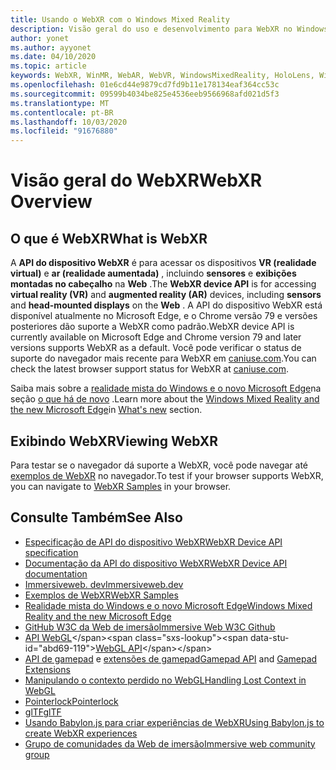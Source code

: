```yaml
---
title: Usando o WebXR com o Windows Mixed Reality
description: Visão geral do uso e desenvolvimento para WebXR no Windows Mixed Reality
author: yonet
ms.author: ayyonet
ms.date: 04/10/2020
ms.topic: article
keywords: WebXR, WinMR, WebAR, WebVR, WindowsMixedReality, HoloLens, Windows Mixed Reality, Web VR, Web XR, Web Mr, Web ar, 360, 360 vídeo, 360 vídeos, 360 Photo, 360 fotos, 360 Content, imersão Web, immersiveweb, IW
ms.openlocfilehash: 01e6cd44e9879cd7fd9b11e178134eaf364cc53c
ms.sourcegitcommit: 09599b4034be825e4536eeb9566968afd021d5f3
ms.translationtype: MT
ms.contentlocale: pt-BR
ms.lasthandoff: 10/03/2020
ms.locfileid: "91676880"
---
```

# <a name="webxr-overview"></a><span data-ttu-id="abd69-104">Visão geral do WebXR</span><span class="sxs-lookup"><span data-stu-id="abd69-104">WebXR Overview</span></span>

## <a name="what-is-webxr"></a><span data-ttu-id="abd69-105">O que é WebXR</span><span class="sxs-lookup"><span data-stu-id="abd69-105">What is WebXR</span></span>

<span data-ttu-id="abd69-106">A **API do dispositivo WebXR** é para acessar os dispositivos **VR (realidade virtual)** e **ar (realidade aumentada)** , incluindo **sensores** e **exibições montadas no cabeçalho** na **Web** .</span><span class="sxs-lookup"><span data-stu-id="abd69-106">The **WebXR device API** is for accessing **virtual reality (VR)** and **augmented reality (AR)** devices, including **sensors** and **head-mounted displays** on the **Web** .</span></span> <span data-ttu-id="abd69-107">A API do dispositivo WebXR está disponível atualmente no Microsoft Edge, e o Chrome versão 79 e versões posteriores dão suporte a WebXR como padrão.</span><span class="sxs-lookup"><span data-stu-id="abd69-107">WebXR device API is currently available on Microsoft Edge and Chrome version 79 and later versions supports WebXR as a default.</span></span> <span data-ttu-id="abd69-108">Você pode verificar o status de suporte do navegador mais recente para WebXR em [caniuse.com](https://caniuse.com/#search=webxr).</span><span class="sxs-lookup"><span data-stu-id="abd69-108">You can check the latest browser support status for WebXR at [caniuse.com](https://caniuse.com/#search=webxr).</span></span>

<span data-ttu-id="abd69-109">Saiba mais sobre a [realidade mista do Windows e o novo Microsoft Edge](https://docs.microsoft.com/windows/mixed-reality/new-microsoft-edge#introducing-the-new-microsoft-edge)na seção [o que há de novo](https://docs.microsoft.com/windows/mixed-reality/mrtk-porting-guide) .</span><span class="sxs-lookup"><span data-stu-id="abd69-109">Learn more about the [Windows Mixed Reality and the new Microsoft Edge](https://docs.microsoft.com/windows/mixed-reality/new-microsoft-edge#introducing-the-new-microsoft-edge)in [What's new](https://docs.microsoft.com/windows/mixed-reality/mrtk-porting-guide) section.</span></span>

## <a name="viewing-webxr"></a><span data-ttu-id="abd69-110">Exibindo WebXR</span><span class="sxs-lookup"><span data-stu-id="abd69-110">Viewing WebXR</span></span>

<span data-ttu-id="abd69-111">Para testar se o navegador dá suporte a WebXR, você pode navegar até [exemplos de WebXR](https://immersive-web.github.io/webxr-samples/) no navegador.</span><span class="sxs-lookup"><span data-stu-id="abd69-111">To test if your browser supports WebXR, you can navigate to [WebXR Samples](https://immersive-web.github.io/webxr-samples/) in your browser.</span></span>

## <a name="see-also"></a><span data-ttu-id="abd69-112">Consulte Também</span><span class="sxs-lookup"><span data-stu-id="abd69-112">See Also</span></span>

* [<span data-ttu-id="abd69-113">Especificação de API do dispositivo WebXR</span><span class="sxs-lookup"><span data-stu-id="abd69-113">WebXR Device API specification</span></span>](https://immersive-web.github.io/webxr/)
* [<span data-ttu-id="abd69-114">Documentação da API do dispositivo WebXR</span><span class="sxs-lookup"><span data-stu-id="abd69-114">WebXR Device API documentation</span></span>](https://developer.mozilla.org/en-US/docs/Web/API/WebXR_Device_API)
* [<span data-ttu-id="abd69-115">Immersiveweb. dev</span><span class="sxs-lookup"><span data-stu-id="abd69-115">Immersiveweb.dev</span></span>](https://immersiveweb.dev/)
* [<span data-ttu-id="abd69-116">Exemplos de WebXR</span><span class="sxs-lookup"><span data-stu-id="abd69-116">WebXR Samples</span></span>](https://immersive-web.github.io/webxr-samples/)
* [<span data-ttu-id="abd69-117">Realidade mista do Windows e o novo Microsoft Edge</span><span class="sxs-lookup"><span data-stu-id="abd69-117">Windows Mixed Reality and the new Microsoft Edge</span></span>](https://docs.microsoft.com/windows/mixed-reality/new-microsoft-edge#introducing-the-new-microsoft-edge)
* [<span data-ttu-id="abd69-118">GitHub W3C da Web de imersão</span><span class="sxs-lookup"><span data-stu-id="abd69-118">Immersive Web W3C Github</span></span>](https://github.com/immersive-web)
* <span data-ttu-id="abd69-119">[API WebGL](https://msdn.microsoft.com/library/bg182648(v=vs.85).aspx)</span><span class="sxs-lookup"><span data-stu-id="abd69-119">[WebGL API](https://msdn.microsoft.com/library/bg182648(v=vs.85).aspx)</span></span>
* <span data-ttu-id="abd69-120">[API de gamepad](https://msdn.microsoft.com/library/dn743630(v=vs.85).aspx) e [extensões de gamepad](https://w3c.github.io/gamepad/extensions.html)</span><span class="sxs-lookup"><span data-stu-id="abd69-120">[Gamepad API](https://msdn.microsoft.com/library/dn743630(v=vs.85).aspx) and [Gamepad Extensions](https://w3c.github.io/gamepad/extensions.html)</span></span>
* [<span data-ttu-id="abd69-121">Manipulando o contexto perdido no WebGL</span><span class="sxs-lookup"><span data-stu-id="abd69-121">Handling Lost Context in WebGL</span></span>](https://www.khronos.org/webgl/wiki/HandlingContextLost)
* [<span data-ttu-id="abd69-122">Pointerlock</span><span class="sxs-lookup"><span data-stu-id="abd69-122">Pointerlock</span></span>](https://www.w3.org/TR/pointerlock/)
* [<span data-ttu-id="abd69-123">glTF</span><span class="sxs-lookup"><span data-stu-id="abd69-123">glTF</span></span>](https://www.khronos.org/gltf)
* [<span data-ttu-id="abd69-124">Usando Babylon.js para criar experiências de WebXR</span><span class="sxs-lookup"><span data-stu-id="abd69-124">Using Babylon.js to create WebXR experiences</span></span>](https://doc.babylonjs.com/how_to/introduction_to_webxr)
* [<span data-ttu-id="abd69-125">Grupo de comunidades da Web de imersão</span><span class="sxs-lookup"><span data-stu-id="abd69-125">Immersive web community group</span></span>](https://www.w3.org/community/immersive-web/)
